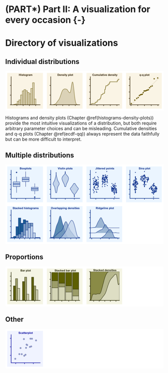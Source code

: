 

# (PART\*) Part II: A visualization for every occasion {-}

# Directory of visualizations



## Individual distributions

<img src="directory_of_visualizations_files/figure-html/single-distributions-1.png" width="768" style="display: block; margin: auto;" />

Histograms and density plots (Chapter \@ref(histograms-density-plots)) provide the most intuitive visualizations of a distribution, but both require arbitrary parameter choices and can be misleading. Cumulative densities and q-q plots (Chapter \@ref(ecdf-qq)) always represent the data faithfully but can be more difficult to interpret.

## Multiple distributions

<img src="directory_of_visualizations_files/figure-html/multiple-distributions-1.png" width="768" style="display: block; margin: auto;" />


## Proportions

<img src="directory_of_visualizations_files/figure-html/proportions-1.png" width="768" style="display: block; margin: auto;" />

## Other

<img src="directory_of_visualizations_files/figure-html/unnamed-chunk-3-1.png" width="768" style="display: block; margin: auto;" />

